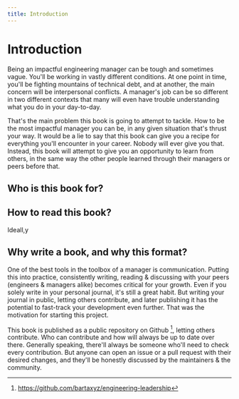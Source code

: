 ```yaml
---
title: Introduction
---
```


# Introduction

Being an impactful engineering manager can be tough and sometimes vague. You'll be working in vastly different conditions. At one point in time, you'll be fighting mountains of technical debt, and at another, the main concern will be interpersonal conflicts. A manager's job can be so different in two different contexts that many will even have trouble understanding what you do in your day-to-day.

That's the main problem this book is going to attempt to tackle. How to be the most impactful manager you can be, in any given situation that's thrust your way. It would be a lie to say that this book can give you a recipe for everything you'll encounter in your career. Nobody will ever give you that. Instead, this book will attempt to give you an opportunity to learn from others, in the same way the other people learned through their managers or peers before that.

## Who is this book for?


## How to read this book?

Ideall,y 

## Why write a book, and why this format?

One of the best tools in the toolbox of a manager is communication. Putting this into practice, consistently writing, reading & discussing with your peers (engineers & managers alike) becomes critical for your growth. Even if you solely write in your personal journal, it's still a great habit. But writing your journal in public, letting others contribute, and later publishing it has the potential to fast-track your development even further. That was the motivation for starting this project.

This book is published as a public repository on Github [^1], letting others contribute. Who can contribute and how will always be up to date over there. Generally speaking, there'll always be someone who'll need to check every contribution. But anyone can open an issue or a pull request with their desired changes, and they'll be honestly discussed by the maintainers & the community.

[^1]: https://github.com/bartaxyz/engineering-leadership
